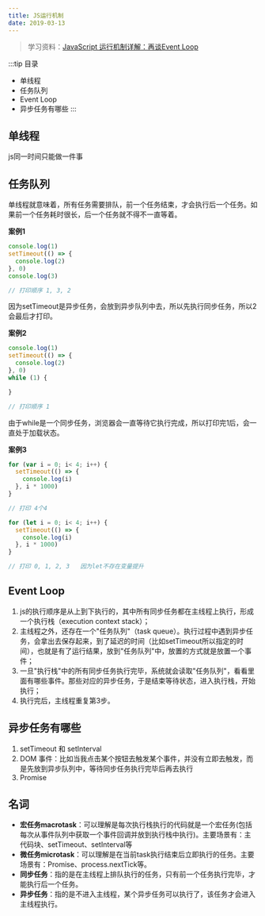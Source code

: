 ```yaml
---
title: JS运行机制
date: 2019-03-13
---
```


> 学习资料：[JavaScript 运行机制详解：再谈Event Loop](http://www.ruanyifeng.com/blog/2014/10/event-loop.html)

:::tip 目录
- 单线程
- 任务队列
- Event Loop
- 异步任务有哪些
:::

## 单线程

js同一时间只能做一件事

## 任务队列

单线程就意味着，所有任务需要排队，前一个任务结束，才会执行后一个任务。如果前一个任务耗时很长，后一个任务就不得不一直等着。

**案例1**

```js
console.log(1)
setTimeout(() => {
  console.log(2)
}, 0)
console.log(3)

// 打印顺序 1, 3, 2
```

因为setTimeout是异步任务，会放到异步队列中去，所以先执行同步任务，所以2会最后才打印。

**案例2**

```js
console.log(1)
setTimeout(() => {
  console.log(2)
}, 0)
while (1) {

}

// 打印顺序 1
```

由于while是一个同步任务，浏览器会一直等待它执行完成，所以打印完1后，会一直处于加载状态。

**案例3**

```js
for (var i = 0; i< 4; i++) {
  setTimeout(() => {
    console.log(i)
  }, i * 1000)
}

// 打印 4个4
```

```js
for (let i = 0; i< 4; i++) {
  setTimeout(() => {
    console.log(i)
  }, i * 1000)
}

// 打印 0, 1, 2, 3   因为let不存在变量提升
```

## Event Loop

1. js的执行顺序是从上到下执行的，其中所有同步任务都在主线程上执行，形成一个执行栈（execution context stack）；
2. 主线程之外，还存在一个"任务队列"（task queue）。执行过程中遇到异步任务，会拿出去保存起来，到了延迟的时间（比如setTimeout所以指定的时间），也就是有了运行结果，放到"任务队列"中，放置的方式就是放置一个事件；
3. 一旦"执行栈"中的所有同步任务执行完毕，系统就会读取"任务队列"，看看里面有哪些事件。那些对应的异步任务，于是结束等待状态，进入执行栈，开始执行；
4. 执行完后，主线程重复第3步。

## 异步任务有哪些

1. setTimeout 和 setInterval
2. DOM 事件：比如当我点击某个按钮去触发某个事件，并没有立即去触发，而是先放到异步队列中，等待同步任务执行完毕后再去执行
3. Promise

## 名词

- **宏任务macrotask**：可以理解是每次执行栈执行的代码就是一个宏任务(包括每次从事件队列中获取一个事件回调并放到执行栈中执行)。主要场景有：主代码块、setTimeout、setInterval等
- **微任务microtask**：可以理解是在当前task执行结束后立即执行的任务。主要场景有：Promise、process.nextTick等。
- **同步任务**：指的是在主线程上排队执行的任务，只有前一个任务执行完毕，才能执行后一个任务。
- **异步任务**：指的是不进入主线程，某个异步任务可以执行了，该任务才会进入主线程执行。